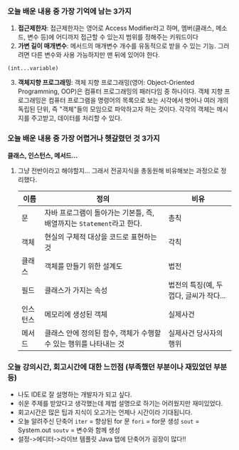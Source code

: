 
### 오늘 배운 내용 중 가장 기억에 남는 3가지
1. **접근제한자**: 접근제한자는 영어로 Access Modifier라고 하며, 멤버(클래스, 메소드, 변수 등)에 어디까지 접근할 수 있는지 범위를 정해주는 키워드이다
2. **가변 길이 매개변수**: 메서드의 매개변수 개수를 유동적으로 받을 수 있는 기능. 그러려면 다른 변수와 사용 가능하지만 맨 뒤에 있어야 한다.
```
(int...variable)
```
3.  **객체지향 프로그래밍**: 객체 지향 프로그래밍(영어: Object-Oriented Programming, OOP)은 컴퓨터 프로그래밍의 패러다임 중 하나이다. 객체 지향 프로그래밍은 컴퓨터 프로그램을 명령어의 목록으로 보는 시각에서 벗어나 여러 개의 독립된 단위, 즉 "객체"들의 모임으로 파악하고자 하는 것이다. 각각의 객체는 메시지를 주고받고, 데이터를 처리할 수 있다.


### 오늘 배운 내용 중 가장 어렵거나 헷갈렸던 것 3가지

**클래스, 인스턴스, 메서드...**
1. 그냥 전반이라고 해야할지... 그래서 전공지식을 총동원해 비유해보는 과정으로 정리했다.

   |이름|정의|비유|
   |------|---|---|
   |문|자바 프로그램이 돌아가는 기본틀, 즉, 배열까지는 `Statement`라고 한다.|총칙|
   |객체|현실의 구체적 대상을 코드로 표현하는 것|각칙|
   |클래스|객체를 만들기 위한 설계도|법전|
   |필드|클래스가 가지는 속성|법전의 특징(예, 두껍다, 글씨가 작다...|
   |인스턴스|메모리에 생성된 객체|실제사건|
   |메서드|클래스 안에 정의된 함수, 객체가 수행할 수 있는 행위를 나타내는 것|실제사건 당사자의 행위|


   
### 오늘 강의시간, 회고시간에 대한 느낀점 (부족했던 부분이나 재밌었던 부분 등)
- 나도 IDE로 잘 설명하는 개발자가 되고 싶다.
- 쉬운 주제를 받았다고 생각했는데 제법 설명으로 하기는 어려웠지만 재미있었다.
- 회고시간은 많은 팁과 지식이 오고가는 언제나 시간이라 기대됩니다.
- 오늘 알려주신 단축어
  `iter` = 향상된 for 문
  `fori` = for문 생성
  `sout` = System.out
  `soutv` = 변수와 함께 생성
- 설정->에디터->라이브 템플릿 Java 탭에 단축어가 굉장이 많다!!
